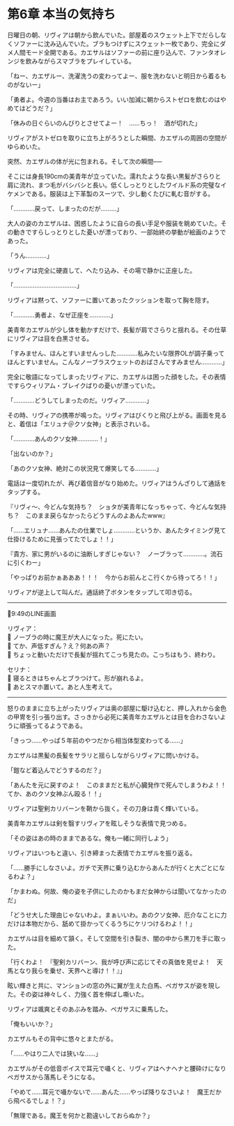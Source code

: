 # 第6章 本当の気持ち

日曜日の朝、リヴィアは朝から飲んでいた。部屋着のスウェット上下でだらしなくソファーに沈み込んでいた。ブラもつけずにスウェット一枚であり、完全にダメ人間モード全開である。カエサルはソファーの前に座り込んで、ファンタオレンジを飲みながらスマブラをプレイしている。

「ねー、カエザルー、洗濯洗うの変わってよー、服を洗わないと明日から着るものがないー」

「勇者よ。今週の当番はお主であろう。いい加減に朝からストゼロを飲むのはやめてはどうだ？」

「休みの日ぐらいのんびりとさせてよー！　……ちっ！　酒が切れた」

リヴィアがストゼロを取りに立ち上がろうとした瞬間、カエザルの周囲の空間がゆらめいた。

突然、カエザルの体が光に包まれる。そして次の瞬間──

そこには身長190cmの美青年が立っていた。濡れたような長い黒髪がさらりと肩に流れ、まつ毛がバシバシと長い。低くしっとりとしたワイルド系の完璧なイケメンである。服装は上下革製のスーツで、少し動くたびに軋む音がする。

「…………戻って、しまったのだが………」

大人の姿のカエザルは、困惑したように自らの長い手足や服装を眺めていた。その動きですらしっとりとした憂いが漂っており、一部始終の挙動が絵画のようであった。

「うん…………」

リヴィアは完全に硬直して、へたり込み、その場で静かに正座した。

「………………………………」

リヴィアは黙って、ソファーに置いてあったクッションを取って胸を隠す。

「…………勇者よ、なぜ正座を…………」

美青年カエザルが少し体を動かすだけで、長髪が肩でさらりと揺れる。その仕草にリヴィアは目を白黒させる。

「すみません、ほんとすいませんっした…………私みたいな限界OLが調子乗ってほんとすいません。こんなノーブラスウェットのおばさんですみません…………」

完全に敬語になってしまったリヴィアに、カエザルは困った顔をした。その表情ですらウィリアム・ブレイクばりの憂いが漂っていた。

「…………どうしてしまったのだ。リヴィア…………」

その時、リヴィアの携帯が鳴った。リヴィアはびくりと飛び上がる。画面を見ると、着信は「エリュナ＠クソ女神」と表示されいる。

「…………あんのクソ女神…………！」

「出ないのか？」

「あのクソ女神、絶対この状況見て爆笑してる…………」

電話は一度切れたが、再び着信音がなり始めた。リヴィアはうんざりして通話をタップする。

『リヴィ〜、今どんな気持ち？　ショタが美青年になっちゃって、今どんな気持ち？　このまま戻らなかったらどうすんのよあんたwww』

「……エリュナ……あんたの仕業でしょ…………というか、あんたタイミング見て仕掛けるために見張ってたでしょ！！」

『貴方、家に男がいるのに油断しすぎじゃない？　ノーブラって…………。流石に引くわー」

「やっぱりお前かぁあああ！！！　今からお前んとこ行くから待ってろ！！」

リヴィアが逆上して叫んだ。通話終了ボタンをタップして叩き切る。

---

📱9:49のLINE画面

リヴィア：  
💫 ノーブラの時に魔王が大人になった。死にたい。  
💫 てか、声低すぎん？え？何あの声？  
💫 ちょっと動いただけで長髪が揺れてこっち見たの。こっちはもう、終わり。  

セリナ：  
🧊 寝るときはちゃんとブラつけて。形が崩れるよ。  
🧊 あとスマホ置いて。あと人生考えて。  

---

怒りのままに立ち上がったリヴィアは奥の部屋に駆け込むと、押し入れから金色の甲冑を引っ張り出す。さっきから必死に美青年カエザルとは目を合わさないように頑張ってるようである。

「きっつ……やっぱ５年前のやつだから相当体型変わってる……」

カエザルは黒髪の長髪をサラリと揺らしながらリヴィアに問いかける。

「鎧など着込んでどうするのだ？」

「あんたを元に戻すのよ！　このままだと私が心臓発作で死んでしまうわよ！！　てか、あのクソ女神ぶん殴る！！」

リヴィアは聖剣カリバーンを鞘から抜く。その刀身は青く輝いている。

美青年カエザルは剣を翳すリヴィアを眩しそうな表情で見つめる。

「その姿はあの時のままであるな。俺も一緒に同行しよう」

リヴィアはいつもと違い、引き締まった表情でカエザルを振り返る。

「……勝手にしなさいよ。ガチで天界に乗り込むからあんたが行くと大ごとになるわよ？」

「かまわぬ。何故、俺の姿を子供にしたのかもまだ女神からは聞いてなかったのだ」

「どうせ大した理由じゃないわよ。まぁいいわ。あのクソ女神、厄介なことに力だけは本物だから、舐めて掛かってくるうちにケリつけるわよ！！」

カエザルは目を細めて頷く。そして空間を引き裂き、闇の中から黒刀を手に取った。

「行くわよ！　『聖剣カリバーン、我が呼び声に応じてその真価を見せよ！　天馬となり我らを乗せ、天界へと導け！！』」

眩い輝きと共に、マンションの窓の外に翼が生えた白馬、ペガサスが姿を現した。その姿は神々しく、力強く首を伸ばし嘶いた。

リヴィアは颯爽とそのあぶみを踏み、ペガサスに乗馬した。

「俺もいいか？」

カエザルもその背中に悠々とまたがる。

「……やはり二人では狭いな……」

カエザルがその低音ボイスで耳元で囁くと、リヴィアはヘナヘナと腰砕けになりペガサスから落馬しそうになる。

「やめて……耳元で囁かないで……あんた……やっぱ降りなさいよ！　魔王だから飛べるでしょ！？」

「無理である。魔王を何かと勘違いしておらぬか？」

